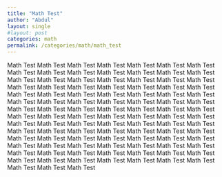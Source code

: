 ```yaml
---
title: "Math Test"
author: "Abdul"
layout: single
#layout: post
categories: math
permalink: /categories/math/math_test
---
```



Math Test
Math Test
Math Test
Math Test
Math Test
Math Test
Math Test
Math Test
Math Test
Math Test
Math Test
Math Test
Math Test
Math Test
Math Test
Math Test
Math Test
Math Test
Math Test
Math Test
Math Test
Math Test
Math Test
Math Test
Math Test
Math Test
Math Test
Math Test
Math Test
Math Test
Math Test
Math Test
Math Test
Math Test
Math Test
Math Test
Math Test
Math Test
Math Test
Math Test
Math Test
Math Test
Math Test
Math Test
Math Test
Math Test
Math Test
Math Test
Math Test
Math Test
Math Test
Math Test
Math Test
Math Test
Math Test
Math Test
Math Test
Math Test
Math Test
Math Test
Math Test
Math Test
Math Test
Math Test
Math Test
Math Test
Math Test
Math Test
Math Test
Math Test
Math Test
Math Test
Math Test
Math Test
Math Test
Math Test
Math Test
Math Test
Math Test
Math Test
Math Test
Math Test
Math Test
Math Test
Math Test
Math Test
Math Test
Math Test
Math Test
Math Test
Math Test
Math Test
Math Test
Math Test
Math Test
Math Test
Math Test
Math Test
Math Test
Math Test
Math Test
